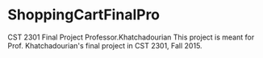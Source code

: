 # ShoppingCartFinalPro
CST 2301 Final Project Professor.Khatchadourian
This project is meant for Prof. Khatchadourian's final project in CST 2301, Fall 2015. 
